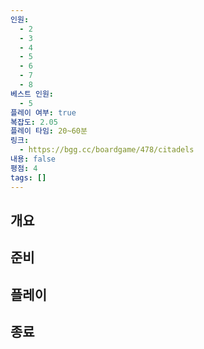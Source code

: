```yaml
---
인원:
  - 2
  - 3
  - 4
  - 5
  - 6
  - 7
  - 8
베스트 인원:
  - 5
플레이 여부: true
복잡도: 2.05
플레이 타임: 20~60분
링크:
  - https://bgg.cc/boardgame/478/citadels
내용: false
평점: 4
tags: []
---
```

## 개요
## 준비
## 플레이
## 종료